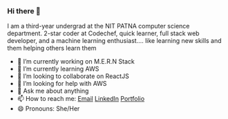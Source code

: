 ### Hi there 👋


I am a third-year undergrad at the NIT PATNA computer science department. 2-star coder at Codechef, quick learner, full stack web developer, and a machine learning enthusiast.... like learning new skills and them helping others learn them

- 🔭 I’m currently working on M.E.R.N Stack
- 🌱 I’m currently learning AWS
- 👯 I’m looking to collaborate on ReactJS
- 🤔 I’m looking for help with AWS
- 💬 Ask me about anything
- 📫 How to reach me: [Email](devanshi0608@gmail.com) [LinkedIn](https://www.linkedin.com/in/devanshi-goel-81b252195/) [Portfolio](https://devanshi-123.github.io/personal_portfolio/#/)
- 😄 Pronouns: She/Her
